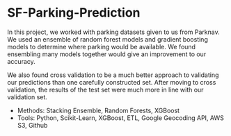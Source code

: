 # SF-Parking-Prediction

In this project, we worked with parking datasets given to us from Parknav. We used an ensemble of random forest models and gradient boosting models to determine where parking would be available. We found ensembling many models together would give an improvement to our accuracy.

We also found cross validation to be a much better approach to validating our predictions than one carefully constructed set. After moving to cross validation, the results of the test set were much more in line with our validation set.

- Methods: Stacking Ensemble, Random Forests, XGBoost
- Tools: Python, Scikit-Learn, XGBoost, ETL, Google Geocoding API, AWS S3, Github
